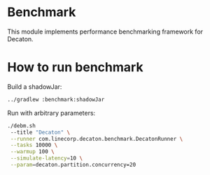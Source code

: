 Benchmark
=========

This module implements performance benchmarking framework for Decaton.

How to run benchmark
====================

Build a shadowJar:
```sh
../gradlew :benchmark:shadowJar
```

Run with arbitrary parameters:
```sh
./debm.sh
 --title "Decaton" \
 --runner com.linecorp.decaton.benchmark.DecatonRunner \
 --tasks 10000 \
 --warmup 100 \
 --simulate-latency=10 \
 --param=decaton.partition.concurrency=20 
```
